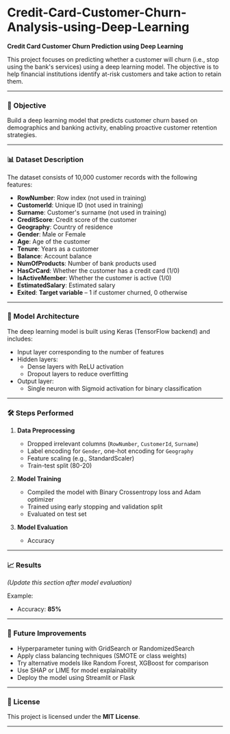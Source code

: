 # Credit-Card-Customer-Churn-Analysis-using-Deep-Learning

**Credit Card Customer Churn Prediction using Deep Learning**

This project focuses on predicting whether a customer will churn (i.e., stop using the bank's services) using a deep learning model. The objective is to help financial institutions identify at-risk customers and take action to retain them.

---

### 📌 Objective

Build a deep learning model that predicts customer churn based on demographics and banking activity, enabling proactive customer retention strategies.

---

### 📊 Dataset Description

The dataset consists of 10,000 customer records with the following features:

- **RowNumber**: Row index (not used in training)  
- **CustomerId**: Unique ID (not used in training)  
- **Surname**: Customer's surname (not used in training)  
- **CreditScore**: Credit score of the customer  
- **Geography**: Country of residence  
- **Gender**: Male or Female  
- **Age**: Age of the customer  
- **Tenure**: Years as a customer  
- **Balance**: Account balance  
- **NumOfProducts**: Number of bank products used  
- **HasCrCard**: Whether the customer has a credit card (1/0)  
- **IsActiveMember**: Whether the customer is active (1/0)  
- **EstimatedSalary**: Estimated salary  
- **Exited**: **Target variable** – 1 if customer churned, 0 otherwise

---

### 🧠 Model Architecture

The deep learning model is built using Keras (TensorFlow backend) and includes:

- Input layer corresponding to the number of features  
- Hidden layers:  
  - Dense layers with ReLU activation  
  - Dropout layers to reduce overfitting  
- Output layer:  
  - Single neuron with Sigmoid activation for binary classification

---

### 🛠️ Steps Performed

1. **Data Preprocessing**  
   - Dropped irrelevant columns (`RowNumber`, `CustomerId`, `Surname`)  
   - Label encoding for `Gender`, one-hot encoding for `Geography`  
   - Feature scaling (e.g., StandardScaler)  
   - Train-test split (80-20)

2. **Model Training**  
   - Compiled the model with Binary Crossentropy loss and Adam optimizer  
   - Trained using early stopping and validation split  
   - Evaluated on test set

3. **Model Evaluation**  
   - Accuracy  
---

### 📈 Results

_(Update this section after model evaluation)_

Example:
- Accuracy: **85%**  
  

---

### 🔄 Future Improvements

- Hyperparameter tuning with GridSearch or RandomizedSearch  
- Apply class balancing techniques (SMOTE or class weights)  
- Try alternative models like Random Forest, XGBoost for comparison  
- Use SHAP or LIME for model explainability  
- Deploy the model using Streamlit or Flask

---

### 📜 License

This project is licensed under the **MIT License**.

---

